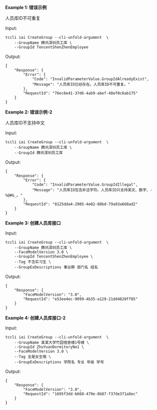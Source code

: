 **Example 1: 错误示例**

人员库ID不可重复

Input: 

```
tccli iai CreateGroup --cli-unfold-argument  \
    --GroupName 腾讯深圳员工库 \
    --GroupId TencentShenZhenEmployee
```

Output: 
```
{
    "Response": {
        "Error": {
            "Code": "InvalidParameterValue.GroupIdAlreadyExist",
            "Message": "人员库ID已经存在。人员库ID不可重复。"
        },
        "RequestId": "76ec6e41-37d6-4ab9-abef-48ef0c6ab175"
    }
}
```

**Example 2: 错误示例-2**

人员库ID不支持中文

Input: 

```
tccli iai CreateGroup --cli-unfold-argument  \
    --GroupName 腾讯深圳员工库 \
    --GroupId 腾讯深圳员工库
```

Output: 
```
{
    "Response": {
        "Error": {
            "Code": "InvalidParameterValue.GroupIdIllegal",
            "Message": "人员库ID包含非法字符。人员库ID只支持英文、数字、-%@#&_。"
        },
        "RequestId": "8125dda4-2905-4e02-88bd-79a93a660ad2"
    }
}
```

**Example 3: 创建人员库接口**



Input: 

```
tccli iai CreateGroup --cli-unfold-argument  \
    --GroupName 腾讯深圳员工库 \
    --FaceModelVersion 3.0 \
    --GroupId TencentShenZhenEmployee \
    --Tag 不含实习生 \
    --GroupExDescriptions 事业群 部门名 组名
```

Output: 
```
{
    "Response": {
        "FaceModelVersion": "3.0",
        "RequestId": "e53ee4ec-9099-4b35-a129-21dd4820ff85"
    }
}
```

**Example 4: 创建人员库接口-2**



Input: 

```
tccli iai CreateGroup --cli-unfold-argument  \
    --GroupName 某某大学竹园宿舍楼1号楼 \
    --GroupId ZhuYuanDormitoryNo1 \
    --FaceModelVersion 3.0 \
    --Tag 全是女生哦 \
    --GroupExDescriptions 学院名 专业 年级 学号
```

Output: 
```
{
    "Response": {
        "FaceModelVersion": "3.0",
        "RequestId": "1695f3dd-b668-479e-8b87-f37de371a8ec"
    }
}
```

